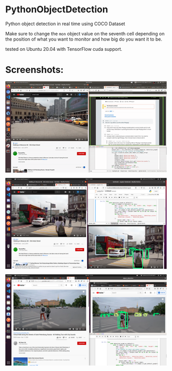 # PythonObjectDetection
Python object detection in real time using COCO Dataset

Make sure to change the `mon` object value on the seventh cell depending on the position of what you want to monitor and how big do you want it to be.

tested on Ubuntu 20.04 with TensorFlow cuda support.

# Screenshots:

![object detection in action in gif](./screenshots/inAction.gif)

![screenshot 1](./screenshots/ss1.png)

![screenshot 2](./screenshots/ss2.png)
